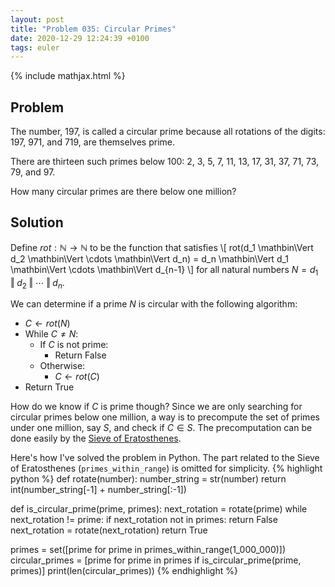 ```yaml
---
layout: post
title: "Problem 035: Circular Primes"
date: 2020-12-29 12:24:39 +0100
tags: euler
---
```

{% include mathjax.html %}
## Problem
The number, 197, is called a circular prime because all rotations of the digits: 197, 971, and 719, are themselves prime.

There are thirteen such primes below 100: 2, 3, 5, 7, 11, 13, 17, 31, 37, 71, 73, 79, and 97.

How many circular primes are there below one million?

## Solution
Define $rot: \mathbb{N} \to \mathbb{N}$ to be the function that satisfies
\\\[ rot(d_1  \mathbin\Vert d_2 \mathbin\Vert \cdots \mathbin\Vert d_n) = d_n \mathbin\Vert d_1 \mathbin\Vert \cdots \mathbin\Vert d_{n-1} \\\]
for all natural numbers $N = d_1 \mathbin\Vert d_2 \mathbin\Vert\cdots\mathbin\Vert d_n$.

We can determine if a prime $N$ is circular with the following algorithm:
* $C \leftarrow rot(N)$
* While $C \not= N$:
  * If $C$ is not prime:
    * Return False
  * Otherwise:
    * $C \leftarrow rot(C)$
* Return True

How do we know if $C$ is prime though? Since we are only searching for circular primes below one million, a way is to precompute the set of primes under one million, say $S$, and check if $C \in S$. The precomputation can be done easily by the [Sieve of Eratosthenes](https://en.wikipedia.org/wiki/Sieve_of_Eratosthenes).

Here's how I've solved the problem in Python. The part related to the Sieve of Eratosthenes (`primes_within_range`) is omitted for simplicity.
{% highlight python %}
def rotate(number):
    number_string = str(number)
    return int(number_string[-1] + number_string[:-1])

def is_circular_prime(prime, primes):
    next_rotation = rotate(prime)
    while next_rotation != prime:
        if next_rotation not in primes:
            return False
        next_rotation = rotate(next_rotation)
    return True

primes = set([prime for prime in primes_within_range(1_000_000)])
circular_primes = [prime for prime in primes if is_circular_prime(prime, primes)]
print(len(circular_primes))
{% endhighlight %}